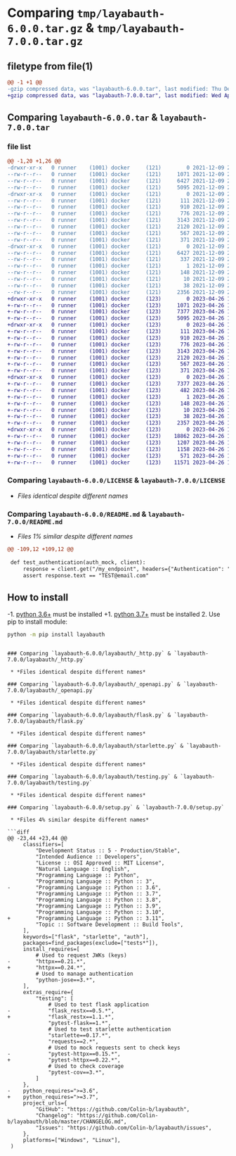 # Comparing `tmp/layabauth-6.0.0.tar.gz` & `tmp/layabauth-7.0.0.tar.gz`

## filetype from file(1)

```diff
@@ -1 +1 @@
-gzip compressed data, was "layabauth-6.0.0.tar", last modified: Thu Dec  9 23:19:22 2021, max compression
+gzip compressed data, was "layabauth-7.0.0.tar", last modified: Wed Apr 26 15:29:18 2023, max compression
```

## Comparing `layabauth-6.0.0.tar` & `layabauth-7.0.0.tar`

### file list

```diff
@@ -1,20 +1,26 @@
-drwxr-xr-x   0 runner    (1001) docker     (121)        0 2021-12-09 23:19:22.031239 layabauth-6.0.0/
--rw-r--r--   0 runner    (1001) docker     (121)     1071 2021-12-09 23:19:07.000000 layabauth-6.0.0/LICENSE
--rw-r--r--   0 runner    (1001) docker     (121)     6427 2021-12-09 23:19:22.031239 layabauth-6.0.0/PKG-INFO
--rw-r--r--   0 runner    (1001) docker     (121)     5095 2021-12-09 23:19:07.000000 layabauth-6.0.0/README.md
-drwxr-xr-x   0 runner    (1001) docker     (121)        0 2021-12-09 23:19:22.031239 layabauth-6.0.0/layabauth/
--rw-r--r--   0 runner    (1001) docker     (121)      111 2021-12-09 23:19:07.000000 layabauth-6.0.0/layabauth/__init__.py
--rw-r--r--   0 runner    (1001) docker     (121)      910 2021-12-09 23:19:07.000000 layabauth-6.0.0/layabauth/_http.py
--rw-r--r--   0 runner    (1001) docker     (121)      776 2021-12-09 23:19:07.000000 layabauth-6.0.0/layabauth/_openapi.py
--rw-r--r--   0 runner    (1001) docker     (121)     3143 2021-12-09 23:19:07.000000 layabauth-6.0.0/layabauth/flask.py
--rw-r--r--   0 runner    (1001) docker     (121)     2120 2021-12-09 23:19:07.000000 layabauth-6.0.0/layabauth/starlette.py
--rw-r--r--   0 runner    (1001) docker     (121)      567 2021-12-09 23:19:07.000000 layabauth-6.0.0/layabauth/testing.py
--rw-r--r--   0 runner    (1001) docker     (121)      371 2021-12-09 23:19:07.000000 layabauth-6.0.0/layabauth/version.py
-drwxr-xr-x   0 runner    (1001) docker     (121)        0 2021-12-09 23:19:22.031239 layabauth-6.0.0/layabauth.egg-info/
--rw-r--r--   0 runner    (1001) docker     (121)     6427 2021-12-09 23:19:22.000000 layabauth-6.0.0/layabauth.egg-info/PKG-INFO
--rw-r--r--   0 runner    (1001) docker     (121)      337 2021-12-09 23:19:22.000000 layabauth-6.0.0/layabauth.egg-info/SOURCES.txt
--rw-r--r--   0 runner    (1001) docker     (121)        1 2021-12-09 23:19:22.000000 layabauth-6.0.0/layabauth.egg-info/dependency_links.txt
--rw-r--r--   0 runner    (1001) docker     (121)      148 2021-12-09 23:19:22.000000 layabauth-6.0.0/layabauth.egg-info/requires.txt
--rw-r--r--   0 runner    (1001) docker     (121)       10 2021-12-09 23:19:22.000000 layabauth-6.0.0/layabauth.egg-info/top_level.txt
--rw-r--r--   0 runner    (1001) docker     (121)       38 2021-12-09 23:19:22.031239 layabauth-6.0.0/setup.cfg
--rw-r--r--   0 runner    (1001) docker     (121)     2356 2021-12-09 23:19:07.000000 layabauth-6.0.0/setup.py
+drwxr-xr-x   0 runner    (1001) docker     (123)        0 2023-04-26 15:29:18.572916 layabauth-7.0.0/
+-rw-r--r--   0 runner    (1001) docker     (123)     1071 2023-04-26 15:28:55.000000 layabauth-7.0.0/LICENSE
+-rw-r--r--   0 runner    (1001) docker     (123)     7377 2023-04-26 15:29:18.572916 layabauth-7.0.0/PKG-INFO
+-rw-r--r--   0 runner    (1001) docker     (123)     5095 2023-04-26 15:28:55.000000 layabauth-7.0.0/README.md
+drwxr-xr-x   0 runner    (1001) docker     (123)        0 2023-04-26 15:29:18.572916 layabauth-7.0.0/layabauth/
+-rw-r--r--   0 runner    (1001) docker     (123)      111 2023-04-26 15:28:55.000000 layabauth-7.0.0/layabauth/__init__.py
+-rw-r--r--   0 runner    (1001) docker     (123)      910 2023-04-26 15:28:55.000000 layabauth-7.0.0/layabauth/_http.py
+-rw-r--r--   0 runner    (1001) docker     (123)      776 2023-04-26 15:28:55.000000 layabauth-7.0.0/layabauth/_openapi.py
+-rw-r--r--   0 runner    (1001) docker     (123)     3143 2023-04-26 15:28:55.000000 layabauth-7.0.0/layabauth/flask.py
+-rw-r--r--   0 runner    (1001) docker     (123)     2120 2023-04-26 15:28:55.000000 layabauth-7.0.0/layabauth/starlette.py
+-rw-r--r--   0 runner    (1001) docker     (123)      567 2023-04-26 15:28:55.000000 layabauth-7.0.0/layabauth/testing.py
+-rw-r--r--   0 runner    (1001) docker     (123)      371 2023-04-26 15:28:55.000000 layabauth-7.0.0/layabauth/version.py
+drwxr-xr-x   0 runner    (1001) docker     (123)        0 2023-04-26 15:29:18.572916 layabauth-7.0.0/layabauth.egg-info/
+-rw-r--r--   0 runner    (1001) docker     (123)     7377 2023-04-26 15:29:18.000000 layabauth-7.0.0/layabauth.egg-info/PKG-INFO
+-rw-r--r--   0 runner    (1001) docker     (123)      482 2023-04-26 15:29:18.000000 layabauth-7.0.0/layabauth.egg-info/SOURCES.txt
+-rw-r--r--   0 runner    (1001) docker     (123)        1 2023-04-26 15:29:18.000000 layabauth-7.0.0/layabauth.egg-info/dependency_links.txt
+-rw-r--r--   0 runner    (1001) docker     (123)      148 2023-04-26 15:29:18.000000 layabauth-7.0.0/layabauth.egg-info/requires.txt
+-rw-r--r--   0 runner    (1001) docker     (123)       10 2023-04-26 15:29:18.000000 layabauth-7.0.0/layabauth.egg-info/top_level.txt
+-rw-r--r--   0 runner    (1001) docker     (123)       38 2023-04-26 15:29:18.572916 layabauth-7.0.0/setup.cfg
+-rw-r--r--   0 runner    (1001) docker     (123)     2357 2023-04-26 15:28:55.000000 layabauth-7.0.0/setup.py
+drwxr-xr-x   0 runner    (1001) docker     (123)        0 2023-04-26 15:29:18.572916 layabauth-7.0.0/tests/
+-rw-r--r--   0 runner    (1001) docker     (123)    18862 2023-04-26 15:28:55.000000 layabauth-7.0.0/tests/test_flask.py
+-rw-r--r--   0 runner    (1001) docker     (123)     1207 2023-04-26 15:28:55.000000 layabauth-7.0.0/tests/test_flask_without_expected_scopes.py
+-rw-r--r--   0 runner    (1001) docker     (123)     1158 2023-04-26 15:28:55.000000 layabauth-7.0.0/tests/test_flask_without_scopes.py
+-rw-r--r--   0 runner    (1001) docker     (123)      571 2023-04-26 15:28:55.000000 layabauth-7.0.0/tests/test_openapi.py
+-rw-r--r--   0 runner    (1001) docker     (123)    11571 2023-04-26 15:28:55.000000 layabauth-7.0.0/tests/test_starlette.py
```

### Comparing `layabauth-6.0.0/LICENSE` & `layabauth-7.0.0/LICENSE`

 * *Files identical despite different names*

### Comparing `layabauth-6.0.0/README.md` & `layabauth-7.0.0/README.md`

 * *Files 1% similar despite different names*

```diff
@@ -109,12 +109,12 @@
 
 def test_authentication(auth_mock, client):
     response = client.get("/my_endpoint", headers={"Authentication": "Bearer mocked_token"})
     assert response.text == "TEST@email.com"
 ```
 
 ## How to install
-1. [python 3.6+](https://www.python.org/downloads/) must be installed
+1. [python 3.7+](https://www.python.org/downloads/) must be installed
 2. Use pip to install module:
 ```sh
 python -m pip install layabauth
 ```
```

### Comparing `layabauth-6.0.0/layabauth/_http.py` & `layabauth-7.0.0/layabauth/_http.py`

 * *Files identical despite different names*

### Comparing `layabauth-6.0.0/layabauth/_openapi.py` & `layabauth-7.0.0/layabauth/_openapi.py`

 * *Files identical despite different names*

### Comparing `layabauth-6.0.0/layabauth/flask.py` & `layabauth-7.0.0/layabauth/flask.py`

 * *Files identical despite different names*

### Comparing `layabauth-6.0.0/layabauth/starlette.py` & `layabauth-7.0.0/layabauth/starlette.py`

 * *Files identical despite different names*

### Comparing `layabauth-6.0.0/layabauth/testing.py` & `layabauth-7.0.0/layabauth/testing.py`

 * *Files identical despite different names*

### Comparing `layabauth-6.0.0/setup.py` & `layabauth-7.0.0/setup.py`

 * *Files 4% similar despite different names*

```diff
@@ -23,44 +23,44 @@
     classifiers=[
         "Development Status :: 5 - Production/Stable",
         "Intended Audience :: Developers",
         "License :: OSI Approved :: MIT License",
         "Natural Language :: English",
         "Programming Language :: Python",
         "Programming Language :: Python :: 3",
-        "Programming Language :: Python :: 3.6",
         "Programming Language :: Python :: 3.7",
         "Programming Language :: Python :: 3.8",
         "Programming Language :: Python :: 3.9",
         "Programming Language :: Python :: 3.10",
+        "Programming Language :: Python :: 3.11",
         "Topic :: Software Development :: Build Tools",
     ],
     keywords=["flask", "starlette", "auth"],
     packages=find_packages(exclude=["tests*"]),
     install_requires=[
         # Used to request JWKs (keys)
-        "httpx==0.21.*",
+        "httpx==0.24.*",
         # Used to manage authentication
         "python-jose==3.*",
     ],
     extras_require={
         "testing": [
             # Used to test flask application
-            "flask_restx==0.5.*",
+            "flask_restx==1.1.*",
             "pytest-flask==1.*",
             # Used to test starlette authentication
             "starlette==0.17.*",
             "requests==2.*",
             # Used to mock requests sent to check keys
-            "pytest-httpx==0.15.*",
+            "pytest-httpx==0.22.*",
             # Used to check coverage
             "pytest-cov==3.*",
         ]
     },
-    python_requires=">=3.6",
+    python_requires=">=3.7",
     project_urls={
         "GitHub": "https://github.com/Colin-b/layabauth",
         "Changelog": "https://github.com/Colin-b/layabauth/blob/master/CHANGELOG.md",
         "Issues": "https://github.com/Colin-b/layabauth/issues",
     },
     platforms=["Windows", "Linux"],
 )
```

